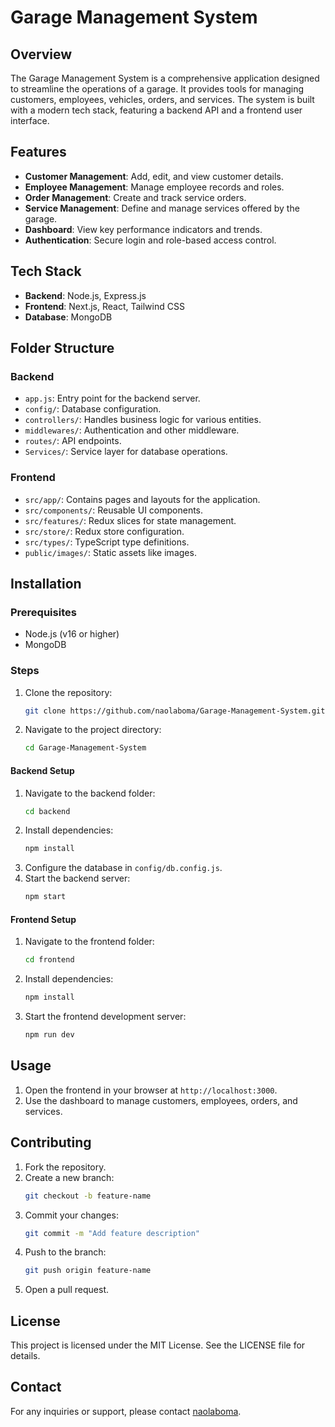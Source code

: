 # Garage Management System

## Overview

The Garage Management System is a comprehensive application designed to streamline the operations of a garage. It provides tools for managing customers, employees, vehicles, orders, and services. The system is built with a modern tech stack, featuring a backend API and a frontend user interface.

## Features

- **Customer Management**: Add, edit, and view customer details.
- **Employee Management**: Manage employee records and roles.
- **Order Management**: Create and track service orders.
- **Service Management**: Define and manage services offered by the garage.
- **Dashboard**: View key performance indicators and trends.
- **Authentication**: Secure login and role-based access control.

## Tech Stack

- **Backend**: Node.js, Express.js
- **Frontend**: Next.js, React, Tailwind CSS
- **Database**: MongoDB

## Folder Structure

### Backend

- `app.js`: Entry point for the backend server.
- `config/`: Database configuration.
- `controllers/`: Handles business logic for various entities.
- `middlewares/`: Authentication and other middleware.
- `routes/`: API endpoints.
- `Services/`: Service layer for database operations.

### Frontend

- `src/app/`: Contains pages and layouts for the application.
- `src/components/`: Reusable UI components.
- `src/features/`: Redux slices for state management.
- `src/store/`: Redux store configuration.
- `src/types/`: TypeScript type definitions.
- `public/images/`: Static assets like images.

## Installation

### Prerequisites

- Node.js (v16 or higher)
- MongoDB

### Steps

1. Clone the repository:
   ```bash
   git clone https://github.com/naolaboma/Garage-Management-System.git
   ```
2. Navigate to the project directory:
   ```bash
   cd Garage-Management-System
   ```

#### Backend Setup

1. Navigate to the backend folder:
   ```bash
   cd backend
   ```
2. Install dependencies:
   ```bash
   npm install
   ```
3. Configure the database in `config/db.config.js`.
4. Start the backend server:
   ```bash
   npm start
   ```

#### Frontend Setup

1. Navigate to the frontend folder:
   ```bash
   cd frontend
   ```
2. Install dependencies:
   ```bash
   npm install
   ```
3. Start the frontend development server:
   ```bash
   npm run dev
   ```

## Usage

1. Open the frontend in your browser at `http://localhost:3000`.
2. Use the dashboard to manage customers, employees, orders, and services.

## Contributing

1. Fork the repository.
2. Create a new branch:
   ```bash
   git checkout -b feature-name
   ```
3. Commit your changes:
   ```bash
   git commit -m "Add feature description"
   ```
4. Push to the branch:
   ```bash
   git push origin feature-name
   ```
5. Open a pull request.

## License

This project is licensed under the MIT License. See the LICENSE file for details.

## Contact

For any inquiries or support, please contact [naolaboma](https://github.com/naolaboma).
